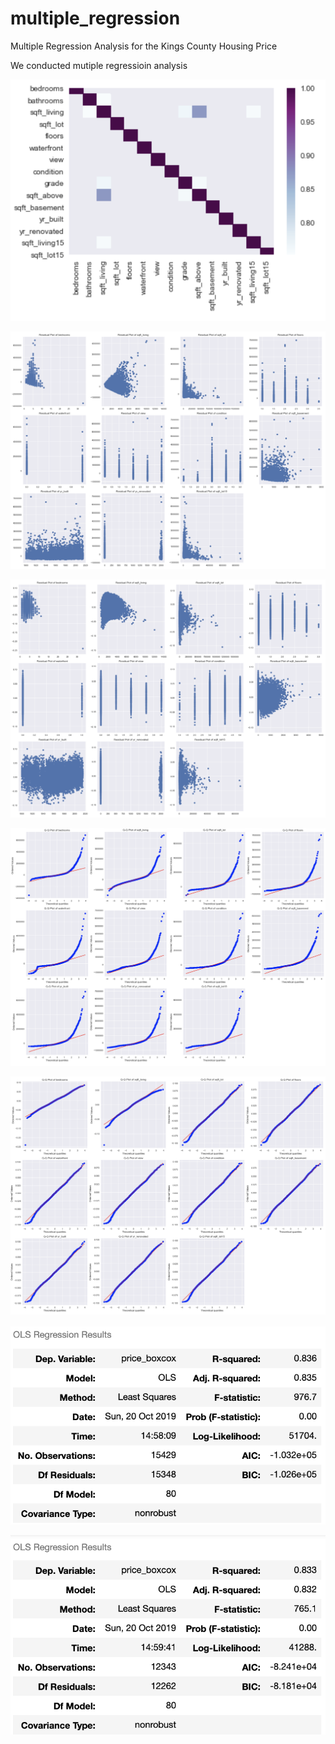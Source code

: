 # multiple_regression
Multiple Regression Analysis for the Kings County Housing Price

We conducted mutiple regressioin analysis

![alt text](https://github.com/probboy/multiple_regression/blob/master/heatmap.png "Logo Title Text 1")

![alt text](https://github.com/probboy/multiple_regression/blob/master/Homoscedasticity0.png "Logo Title Text 1")

![alt text](https://github.com/probboy/multiple_regression/blob/master/Homoscedasticity1.png "Logo Title Text 1")

![alt text](https://github.com/probboy/multiple_regression/blob/master/QQ0.png "Logo Title Text 1")

![alt text](https://github.com/probboy/multiple_regression/blob/master/QQ1.png "Logo Title Text 1")

![alt text](https://github.com/probboy/multiple_regression/blob/master/OLS0.png "Logo Title Text 1")

![alt text](https://github.com/probboy/multiple_regression/blob/master/OLS_train.png "Logo Title Text 1")
